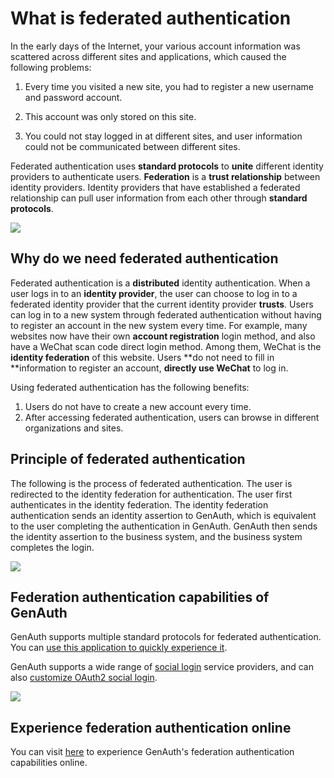 # What is federated authentication

<LastUpdated/>

In the early days of the Internet, your various account information was scattered across different sites and applications, which caused the following problems:

1. Every time you visited a new site, you had to register a new username and password account.

2. This account was only stored on this site.

3. You could not stay logged in at different sites, and user information could not be communicated between different sites.

Federated authentication uses **standard protocols** to **unite** different identity providers to authenticate users. **Federation** is a **trust relationship** between identity providers. Identity providers that have established a federated relationship can pull user information from each other through **standard protocols**.

![](~@imagesZhCn/concepts/federation/1-1.png)

## Why do we need federated authentication

Federated authentication is a **distributed** identity authentication. When a user logs in to an **identity provider**, the user can choose to log in to a federated identity provider that the current identity provider **trusts**. Users can log in to a new system through federated authentication without having to register an account in the new system every time. For example, many websites now have their own **account registration** login method, and also have a WeChat scan code direct login method. Among them, WeChat is the **identity federation** of this website. Users **do not need to fill in **information to register an account, **directly use WeChat** to log in.

Using federated authentication has the following benefits:

1. Users do not have to create a new account every time.
2. After accessing federated authentication, users can browse in different organizations and sites.

## Principle of federated authentication

The following is the process of federated authentication. The user is redirected to the identity federation for authentication. The user first authenticates in the identity federation. The identity federation authentication sends an identity assertion to GenAuth, which is equivalent to the user completing the authentication in GenAuth. GenAuth then sends the identity assertion to the business system, and the business system completes the login.

![](~@imagesZhCn/concepts/federation/1-2.png)

## Federation authentication capabilities of GenAuth

GenAuth supports multiple standard protocols for federated authentication. You can [use this application to quickly experience it](https://federation-poc.genauth.ai/).

GenAuth supports a wide range of [social login](/guides/connections/social.md) service providers, and can also [customize OAuth2 social login](/connections/custom-social-provider/).

![](~@imagesZhCn/concepts/federation/1-4.png)

## Experience federation authentication online

You can visit [here](https://federation-poc.genauth.ai) to experience GenAuth's federation authentication capabilities online.
